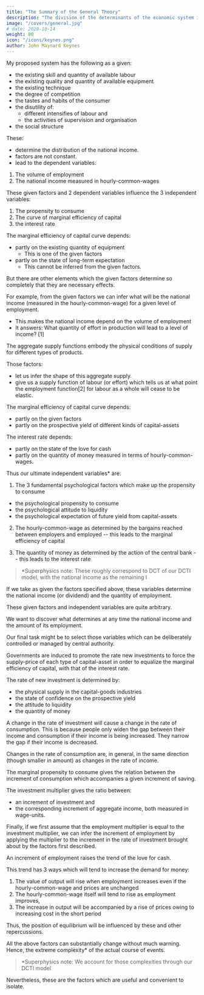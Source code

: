 ```yaml
---
title: "The Summary of the General Theory"
description: "The division of the determinants of the economic system into the two groups of given factors and independent variables is, of course, quite arbitrary from any absolute standpoint"
image: "/covers/general.jpg"
# date: 2020-10-14
weight: 80
icon: "/icons/keynes.png"
author: John Maynard Keynes
---
```



My proposed system has the following as a given:

- the existing skill and quantity of available labour
- the existing quality and quantity of available equipment
- the existing technique
- the degree of competition
- the tastes and habits of the consumer
- the disutility of:
  - different intensifies of labour and
  - the activities of supervision and organisation
- the social structure 

These:
- determine the distribution of the national income. 
- factors are not constant. 
- lead to the dependent variables:

1. The volume of employment
2. The national income <!-- (or national dividend) --> measured in hourly-common-wages <!-- wage-units. --> 

<!-- DCTI  -->

<!-- In this place and context, we are merely not considering or taking into account the effects and consequences of changes in them.  -->

These given factors and 2 dependent variables influence the 3 independent variables:

1. The propensity to consume
2. The curve of marginal efficiency of capital 
3. the interest rate

<!-- The factors, taken as given, --> 
<!-- - But they do not completely determine them.  -->

The marginal efficiency of capital curve depends:
- partly on the existing quantity of equipment
  - This is one of the given factors 
- partly on the state of long-term expectation
  - This cannot be inferred from the given factors. 

But there are other elements which the given factors determine so completely that they are necessary effects. <!-- we can treat these derivatives as being themselves given. -->

For example, from the given factors we can infer what will be the national income (measured in the hourly-common-wage) <!-- wage-unit --> for a given level of employment. 
- This makes the national income depend on the volume of employment
- It answers: What quantity of effort in production will lead to a level of income? [1]


The aggregate supply functions embody the physical conditions of supply for different types of products. 

Those factors:
- let us infer the shape of this aggregate supply. 
- give us a supply function of labour (or effort) which tells us <!-- inter alia --> at what point the employment function[2] for labour as a whole will cease to be elastic. 
<!-- ; — that is to say, the quantity of employment which will be devoted to production corresponding to any given level of effective demand measured in terms of wage-units.  -->

The marginal efficiency of capital curve depends:
- partly on the given factors 
- partly on the prospective yield of different kinds of capital-assets

The interest rate depends:
- partly on the state of the love for cash<!--  liquidity-preference (i.e. on the liquidity function) and --> 
- partly on the quantity of money measured in terms of hourly-common-wages. 


Thus our ultimate independent variables* are:

1. The 3 fundamental psychological factors which make up the propensity to consume
- the psychological propensity to consume
- the psychological attitude to liquidity
- the psychological expectation of future yield from capital-assets

2. The <!-- wage-unit --> hourly-common-wage as determined by the bargains reached between employers and employed -- this leads to the marginal efficiency of capital

3. The quantity of money as determined by the action of the central bank -- this leads to the interest rate

> *Superphysics note: These roughly correspond to DCT of our DCTI model, with the national income as the remaining I



If we take as given the factors specified above, these variables determine the national income (or dividend) and the quantity of employment. 

<!-- But these again would be capable of being subjected to further analysis, and are not, so to speak, our ultimate atomic independent elements.  -->

<!-- The division of the determinants of the economic system into the two groups of -->

These given factors and independent variables are quite arbitrary. 

<!--  from any absolute standpoint.  -->

<!-- The division must be made entirely on the basis of experience, so as to correspond on the one hand to the factors in which the changes seem to be so slow or so little relevant as to have only a small and comparatively negligible short-term influence on our quaesitum; and on the other hand to those factors in which the changes are found in practice to exercise a dominant influence on our quaesitum.  -->

We want to discover what determines at any time the national income and the amount of its employment.

<!-- ; which means in a study so complex as economics, in which we cannot hope to make completely accurate generalisations, the factors whose changes mainly determine our quaesitum.  -->

Our final task might be to select those variables which can be deliberately controlled or managed by central authority. 


<!-- II  -->

Governments are induced to promote the rate new investments to force the supply-price of each type of capital-asset in order to <!-- a figure which, taken in conjunction with its prospective yield, to --> equalize the marginal efficiency of capital, with that of the interest rate. 

The rate of new investment is determined by:
- the physical supply in the capital-goods industries
- the state of confidence on the prospective yield
- the attitude to liquidity
- the quantity of money<!--  (preferably calculated in terms of wage-units) --> 


A change in the rate of investment will cause a change in the rate of consumption. This is because people only widen the gap between their income and consumption if their income is being increased. They narrow the gap if their income is decreased. 

Changes in the rate of consumption are, in general, in the same direction (though smaller in amount) as changes in the rate of income. 

The marginal propensity to consume gives the relation between the increment of consumption which accompanies a given increment of saving.

The investment multiplier gives the ratio between:
- an increment of investment and
- the corresponding increment of aggregate income, both measured in wage-units.

Finally, if we first assume <!-- (as a first approximation) --> that the employment multiplier is equal to the investment multiplier, we can infer the increment of employment by applying the multiplier to the increment <!-- (or decrement) --> in the rate of investment brought about by the factors first described. 

An increment <!-- (or decrement) --> of employment raises <!-- (or lower) --> the trend of the love for cash. 

This trend has 3 ways which will tend to increase the demand for money:
<!-- schedule of liquidity-preference; there being -->

1. The value of output will rise when employment increases even if the hourly-common-wage <!-- wage-unit --> and prices <!-- (in terms of the wage-unit) --> are unchanged
2. The <!-- wage-unit --> hourly-common-wage itself will tend to rise as employment improves, 
3. The increase in output will be accompanied by a rise of prices <!-- (in terms of the wage-unit) --> owing to increasing cost in the short period

Thus, the position of equilibrium will be influenced by these and other repercussions. 

All the above factors can substantially change without much warning. Hence, the extreme complexity* of the actual course of events. 

> *Superphysics note: We account for those complexities through our DCTI model


Nevertheless, these are the factors which are useful and convenient to isolate. 

<!-- If we examine any actual problem along the lines of the above schematism, we shall find it more manageable; and our practical intuition (which can take account of a more detailed complex of facts than can be treated on general principles) will be offered a less intractable material upon which to work.  -->

